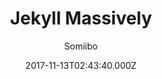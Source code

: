 ---
title: Jekyll Massively
github: https://github.com/iwiedenm/jekyll-theme-massively-src
demo: https://iwiedenm.github.io/jekyll-theme-massively/
author: Somiibo
ssg:
  - Jekyll
cms:
  - No Cms
date: 2017-11-13T02:43:40.000Z
description: 'Preview '
stale: true
---